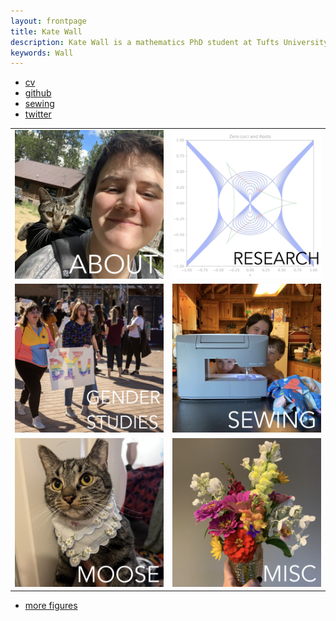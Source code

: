 ```yaml
---
layout: frontpage
title: Kate Wall
description: Kate Wall is a mathematics PhD student at Tufts University. They are interested in Numerical Linear Algebra.
keywords: Wall
---
```


<div class="navbar">
  <div class="navbar-inner">
      <ul class="nav">
          <li><a href="{{ BASE_PATH }}/wall_cv.pdf">cv</a></li>
          <li><a href="https://github.com/katejeanw">github</a></li>
          <li><a href="https://www.instagram.com/kate.sews/">sewing</a></li>
          <li><a href="https://twitter.com/katejeanw">twitter</a></li>
      </ul>
  </div>
</div>

<table class="wide">
<tr>
  <td class="left">
    <a href="publpics/about.html">
        <img src="publpics/about.jpeg" alt="picture of me carrying my cat in his backpack carrier" title="huh"/>
    </a>
  </td>
  <td class="right">
    <a href="publpics/research.html">
        <img src="publpics/research.jpeg" alt="roots pic" title="huh 2"/>
    </a>
  </td>
</tr>
<tr>
  <td class="left">
    <a href="publpics/gender.html">
        <img src="publpics/gender.jpeg" alt="protest pic" title="where"/>
    </a>
  </td>
  <td class="right">
    <a href="publpics/sewing.html">
        <img src="publpics/sewing.jpeg" alt="sewing machine" title="idk"/>
    </a>
  </td>
</tr>
<tr>
  <td class="left">
    <a href="publpics/moose.html">
        <img src="publpics/moose.jpeg" alt="moose in hanky" title="can i find this"/>
    </a>
  </td>
  <td class="right">
    <a href="publpics/misc.html">
        <img src="publpics/misc.jpeg" alt="flowers" title="call me beep me"/>
    </a>
  </td>
</tr>
</table>

<div class="navbar">
  <div class="navbar-inner">
      <ul class="nav">
          <li><a href="morefigs.html">more figures</a></li>
      </ul>
  </div>
</div>
